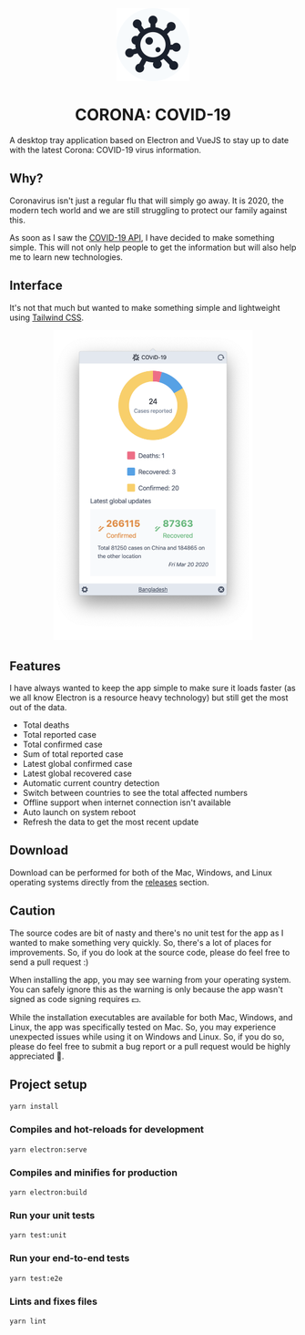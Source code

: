 <p align="center">
  <img src="/build/icons/128x128.png" width="128" title="Corona Desktop Electron App" alt="Corona app">
</p>

<h1 align="center">CORONA: COVID-19</h1>
A desktop tray application based on Electron and VueJS to stay up to date with the latest Corona: COVID-19 virus information.

## Why?
Coronavirus isn't just a regular flu that will simply go away. It is 2020, the modern tech world and we are still struggling to protect our family against this.

As soon as I saw the [COVID-19 API](https://github.com/mathdroid/covid-19-api), I have decided to make something simple. This will not only help people to get the information but will also help me to learn new technologies.

## Interface
It's not that much but wanted to make something simple and lightweight using [Tailwind CSS](https://tailwindcss.com).
<p align="center">
  <img src="Interface.png" width="350" title="Corona Desktop Electron App" alt="Corona application">
</p>

## Features
I have always wanted to keep the app simple to make sure it loads faster (as we all know Electron is a resource heavy technology) but still get the most out of the data.

 - Total deaths
 - Total reported case
 - Total confirmed case
 - Sum of total reported case
 - Latest global confirmed case
 - Latest global recovered case
 - Automatic current country detection
 - Switch between countries to see the total affected numbers
 - Offline support when internet connection isn't available
 - Auto launch on system reboot
 - Refresh the data to get the most recent update

 ## Download
 Download can be performed for both of the Mac, Windows, and Linux operating systems directly from the [releases](https://github.com/mazik/corona/releases) section.

## Caution

The source codes are bit of nasty and there's no unit test for the app as I wanted to make something very quickly. So, there's a lot of places for improvements. So, if you do look at the source code, please do feel free to send a pull request :)

When installing the app, you may see warning from your operating system. You can safely ignore this as the warning is only because the app wasn't signed as code signing requires 💵.

While the installation executables are available for both Mac, Windows, and Linux, the app was specifically tested on Mac. So, you may experience unexpected issues while using it on Windows and Linux. So, if you do so, please do feel free to submit a bug report or a pull request would be highly appreciated 👏.

## Project setup
```shell
yarn install
```
### Compiles and hot-reloads for development
```shell
yarn electron:serve
```
### Compiles and minifies for production
```shell
yarn electron:build
```
### Run your unit tests
```shell
yarn test:unit
```
### Run your end-to-end tests
```shell
yarn test:e2e
```
### Lints and fixes files
```shell
yarn lint
```
